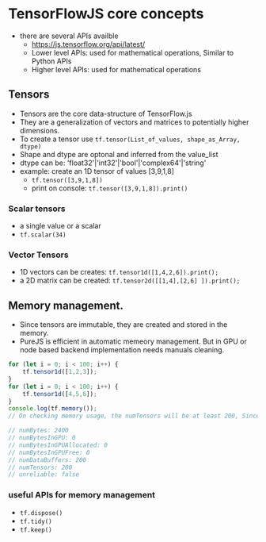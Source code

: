 # TensorFlowJS core concepts
- there are several APIs availble
  + https://js.tensorflow.org/api/latest/
  + Lower level APIs: used for mathematical operations, Similar to Python APIs
  + Higher level APIs: used for mathematical operations

## Tensors
- Tensors are the core data-structure of TensorFlow.js
- They are a generalization of vectors and matrices to potentially higher dimensions.
- To create a tensor use `tf.tensor(List_of_values, shape_as_Array, dtype)`
- Shape and dtype are optonal and inferred from the value_list
- dtype can be: 'float32'|'int32'|'bool'|'complex64'|'string'
- example: create an 1D tensor of values [3,9,1,8]
  + `tf.tensor([3,9,1,8])`
  + print on console: `tf.tensor([3,9,1,8]).print()`

### Scalar tensors
- a single value or a scalar
- `tf.scalar(34)`

### Vector Tensors
- 1D vectors can be creates: `tf.tensor1d([1,4,2,6]).print();`
- a 2D matrix can be created: `tf.tensor2d([[1,4],[2,6] ]).print();`

## Memory management.
- Since tensors are immutable, they are created and stored in the memory.
- PureJS is efficient in automatic memeory management. But in GPU or node based backend implementation needs manuals cleaning.

```javascript
for (let i = 0; i < 100; i++) {
    tf.tensor1d([1,2,3]);
}
for (let i = 0; i < 100; i++) {
    tf.tensor1d([4,5,6]);
}
console.log(tf.memory());
// On checking memory usage, the numTensors will be at least 200, Since the loops created 100 tensors each.

// numBytes: 2400​
// numBytesInGPU: 0​
// numBytesInGPUAllocated: 0​
// numBytesInGPUFree: 0​
// numDataBuffers: 200​
// numTensors: 200​
// unreliable: false
```
### useful APIs for memory management
- `tf.dispose() `
- `tf.tidy()`
- `tf.keep()`
